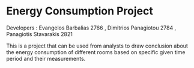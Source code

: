 # Energy Consumption Project
<Software Development Assignment>

Developers :
Evangelos Barbalias 2766 , 
Dimitrios Panagiotou  2784 , 
Panagiotis Stavarakis 2821

This is a project that can be used from analysts to draw conclusion about the energy consumption of different rooms based on
specific given time period and their measurements.
